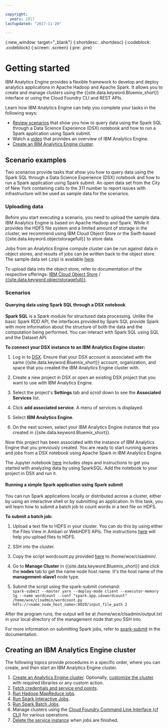 ```yaml
---

copyright:
  years: 2017
lastupdated: "2017-11-20"

---
```


<!-- Attribute definitions -->
{:new_window: target="_blank"}
{:shortdesc: .shortdesc}
{:codeblock: .codeblock}
{:screen: .screen}
{:pre: .pre}

# Getting started

IBM Analytics Engine provides a flexible framework to develop and deploy analytics applications in Apache Hadoop and Apache Spark. It allows you to create and manage clusters using the {{site.data.keyword.Bluemix_short}} interface or using the Cloud Foundry CLI and REST APIs.

Learn how IBM Analytics Engine can help you complete your tasks in the following ways:

* [Review scenarios](/docs/services/AnalyticsEngine/getting-started.html#scenario-examples) that show you how to query data using the Spark SQL through a Data Science Experience (DSX) notebook and how to run a Spark application using Spark submit.
* Watch a [video](https://developer.ibm.com/clouddataservices/docs/analytics-engine/get-started/) that provides an overview of IBM Analytics Engine.
* [Create an IBM Analytics Engine cluster](/docs/services/AnalyticsEngine/getting-started.html#creating-an-ibm-analytics-engine-cluster).

## Scenario examples
Two scenarios provide tasks that show you how to query data using the Spark SQL through a Data Science Experience (DSX) notebook and how to run a Spark application using Spark submit. An open data set from the City of New York containing calls to the 311 number to report issues with infrastructure will be used as sample data for the scenarios.

### Uploading data
Before you start executing a scenario, you need to upload the sample data. IBM Analytics Engine is based on Apache Hadoop and Spark. While it provides the HDFS file system and a limited amount of storage in the cluster, we recommend using IBM Cloud Object Store or the Swift-based {{site.data.keyword.objectstoragefull}} to store data.

Jobs from an Analytics Engine compute cluster can be run against data in object stores, and results of jobs can be written back to the object store.
The sample data set (.zip) is available [here](https://github.com/wdp-beta/get-started/blob/master/data/IAE_examples_data_311NYC.zip).

To upload data into the object store, refer to documentation of the respective offerings: [IBM Cloud Object Store](https://ibm-public-cos.github.io/crs-docs/) / [{{site.data.keyword.objectstoragefull}}](https://console.bluemix.net/docs/services/ObjectStorage/index.html).

### Scenarios

#### Querying data using Spark SQL through a DSX notebook

**Spark SQL** is a Spark module for structured data processing. Unlike the basic Spark RDD API, the interfaces provided by Spark SQL provide Spark with more information about the structure of both the data and the computation being performed. You can interact with Spark SQL using SQL and the Dataset API.

**To connect your DSX instance to an IBM Analytics Engine cluster:**

1. Log in to [DSX](https://datascience.ibm.com/). Ensure that your DSX account is associated with the same {{site.data.keyword.Bluemix_short}} account, organization, and space that you created the IBM Analytics Engine cluster with.

2. Create a new project in DSX or open an existing DSX project that you want to use with IBM Analytics Engine.

3. Select the project's **Settings** tab and scroll down to see the **Associated Services** list.

4. Click **add associated service**. A menu of services is displayed.

5. Select **IBM Analytics Engine**.

6. On the next screen, select your IBM Analytics Engine instance that you created in {{site.data.keyword.Bluemix_short}}.

Now this project has been associated with the instance of IBM Analytics Engine that you previously created. You are ready to start running queries and jobs from a DSX notebook using Apache Spark in IBM Analytics Engine.

The Jupyter notebook [here](https://github.com/wdp-beta/get-started/blob/master/notebooks/iae-scenario-part-1.ipynb) includes steps and instructions to get you started with analyzing data by using SparkSQL. Add the notebook to your project in DSX and run it.

#### Running a simple Spark application using Spark submit
You can run Spark applications locally or distributed across a cluster, either by using an interactive shell or by submitting an application. In this task, you will learn how to submit a batch job to count words in a text file on HDFS.

**To submit a batch job:**

1. Upload a text file to HDFS in your cluster. You can do this by using either the Files View in Ambari or WebHDFS APIs. The instructions [here](https://console.bluemix.net/docs/services/AnalyticsEngine/Upload-files-to-HDFS.html#uploading-files-to-hdfs) will help you upload files to HDFS.

2. SSH into the cluster.

3. Copy the script wordcount.py provided [here](https://github.com/wdp-beta/get-started/blob/master/notebooks/wordcount.py) to /home/wce/clsadmin/.

4. Go to **Manage Cluster** in {{site.data.keyword.Bluemix_short}} and click the **nodes** tab to get the name node host name. It's the host name of the **management-slave1** node type.

5. Submit the script using the spark-submit command:<br>
```spark-submit --master yarn --deploy-mode client --executor-memory 1g --name wordcount --conf "spark.app.id=wordcount" /home/wce/clsadmin/wordcount.py hdfs://<name_node_host_name>:8020/input_file_path 2```

After the program runs, the output will be at /home/wce/clsadmin/output.txt in your local directory of the management node that you SSH into.

For more information on submitting Spark jobs, refer to [spark-submit](/docs/services/AnalyticsEngine/wce-cli-ref-spark-submit.html#spark-submit) in the documentation.

## Creating an IBM Analytics Engine cluster

The following topics provide procedures in a specific order, where you can create, and then start an IBM Analytics Engine cluster.

1. [Create an Analytics Engine cluster](/docs/services/AnalyticsEngine/provisioning.html). Optionally, [customize the cluster](/docs/services/AnalyticsEngine/customizing-cluster.html) with required libraries or any custom action.
2. [Fetch credentials and service end points](/docs/services/AnalyticsEngine/Retrieve-service-credentials-and-service-end-points.html).
3. [Run Hadoop MapReduce jobs](/docs/services/AnalyticsEngine/hadoop-mapreduce-jobs.html).
4. [Run Spark Interactive Jobs](/docs/services/AnalyticsEngine/spark-interactive-notebooks-api.html).
5. [Run Spark Batch Jobs](/docs/services/AnalyticsEngine/Livy-api.html).
6. Manage clusters using the [Cloud Foundry Command Line Interface (cf CLI)](/docs/services/AnalyticsEngine/WCE-CLI.html) for various operations.
7. [Delete the service instance](/docs/services/AnalyticsEngine/delete-instance.html) when jobs are finished.
